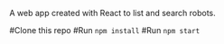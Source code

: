 A web app created with React to list and search robots.

#Clone this repo
#Run `npm install`
#Run `npm start`